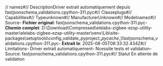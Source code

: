 // namez#// DescriptionDriver extrait automatiquement depuis fastjsonschema_validations.cpython-311.pyc#// Classeplugs#// Capabilities#// Typeunknown#// ManufacturerUnknown#// Modelnamez#// Source- **Fichier original**: fastjsonschema_validations.cpython-311.pyc- **Chemin complet**: D:\Download\Compressed\elelabs-zigbee-ezsp-utility-master\elelabs-zigbee-ezsp-utility-master\venv\Lib\site-packages\setuptools\config\_validate_pyproject\__pycache__\fastjsonschema_validations.cpython-311.pyc- **Extrait le**: 2025-08-05T08:33:32.434Z#// Limitations- Driver extrait automatiquement- Ncessite tests et validation- Source: fastjsonschema_validations.cpython-311.pyc#// Statut En attente de validation